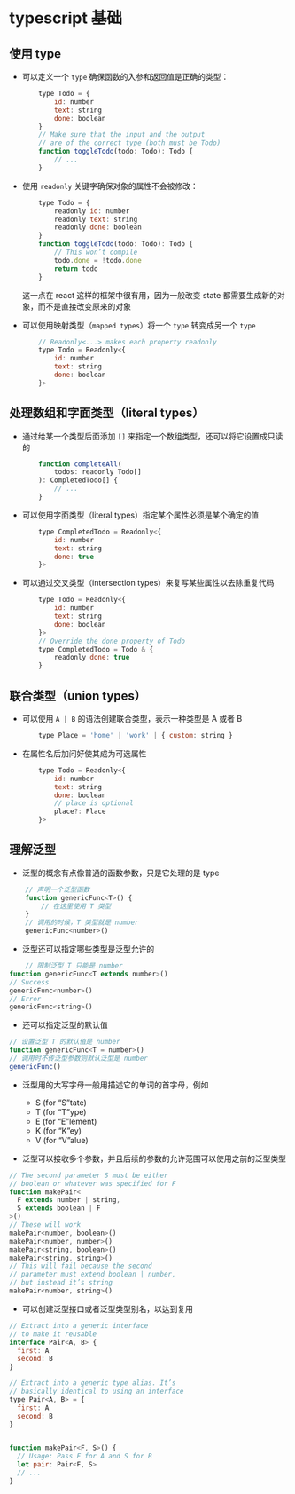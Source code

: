 # typescript 基础

## 使用 type

* 可以定义一个 `type` 确保函数的入参和返回值是正确的类型：
    ```js
        type Todo = {
            id: number
            text: string
            done: boolean
        }
        // Make sure that the input and the output
        // are of the correct type (both must be Todo)
        function toggleTodo(todo: Todo): Todo {
            // ...
        }
    ```
* 使用 `readonly` 关键字确保对象的属性不会被修改：
    ```js
        type Todo = {
            readonly id: number
            readonly text: string
            readonly done: boolean
        }
        function toggleTodo(todo: Todo): Todo {
            // This won’t compile
            todo.done = !todo.done
            return todo
        }
    ```
    这一点在 react 这样的框架中很有用，因为一般改变 state 都需要生成新的对象，而不是直接改变原来的对象

* 可以使用映射类型（`mapped types`）将一个 `type` 转变成另一个 `type`
    ```js
        // Readonly<...> makes each property readonly
        type Todo = Readonly<{
            id: number
            text: string
            done: boolean
        }>
    ```

## 处理数组和字面类型（literal types）

* 通过给某一个类型后面添加 `[]` 来指定一个数组类型，还可以将它设置成只读的
    ```js
        function completeAll(
            todos: readonly Todo[]
        ): CompletedTodo[] {
            // ...
        }
    ```
* 可以使用字面类型（literal types）指定某个属性必须是某个确定的值
    ```js
        type CompletedTodo = Readonly<{
            id: number
            text: string
            done: true
        }>
    ```
* 可以通过交叉类型（intersection types）来复写某些属性以去除重复代码
    ```js
        type Todo = Readonly<{
            id: number
            text: string
            done: boolean
        }>
        // Override the done property of Todo
        type CompletedTodo = Todo & {
            readonly done: true
        }
    ```

## 联合类型（union types）

* 可以使用 `A | B` 的语法创建联合类型，表示一种类型是 A 或者 B
    ```js
        type Place = 'home' | 'work' | { custom: string }
    ```
* 在属性名后加问好使其成为可选属性
    ```js
        type Todo = Readonly<{
            id: number
            text: string
            done: boolean
            // place is optional
            place?: Place
        }>
    ```

## 理解泛型

* 泛型的概念有点像普通的函数参数，只是它处理的是 type

```js
    // 声明一个泛型函数
    function genericFunc<T>() {
        // 在这里使用 T 类型
    }
    // 调用的时候，T 类型就是 number
    genericFunc<number>()
```

* 泛型还可以指定哪些类型是泛型允许的

```js
    // 限制泛型 T 只能是 number
function genericFunc<T extends number>()
// Success
genericFunc<number>()
// Error
genericFunc<string>()
```

* 还可以指定泛型的默认值

```js
// 设置泛型 T 的默认值是 number
function genericFunc<T = number>()
// 调用时不传泛型参数则默认泛型是 number
genericFunc()
```

* 泛型用的大写字母一般用描述它的单词的首字母，例如
    * S (for “S”tate)
    * T (for “T”ype)
    * E (for “E”lement)
    * K (for “K”ey)
    * V (for “V”alue)

* 泛型可以接收多个参数，并且后续的参数的允许范围可以使用之前的泛型类型

```js
// The second parameter S must be either
// boolean or whatever was specified for F
function makePair<
  F extends number | string,
  S extends boolean | F
>()
// These will work
makePair<number, boolean>()
makePair<number, number>()
makePair<string, boolean>()
makePair<string, string>()
// This will fail because the second
// parameter must extend boolean | number,
// but instead it’s string
makePair<number, string>()

```

* 可以创建泛型接口或者泛型类型别名，以达到复用

```js
// Extract into a generic interface
// to make it reusable
interface Pair<A, B> {
  first: A
  second: B
}

// Extract into a generic type alias. It’s
// basically identical to using an interface
type Pair<A, B> = {
  first: A
  second: B
}


function makePair<F, S>() {
  // Usage: Pass F for A and S for B
  let pair: Pair<F, S>
  // ...
}
```
